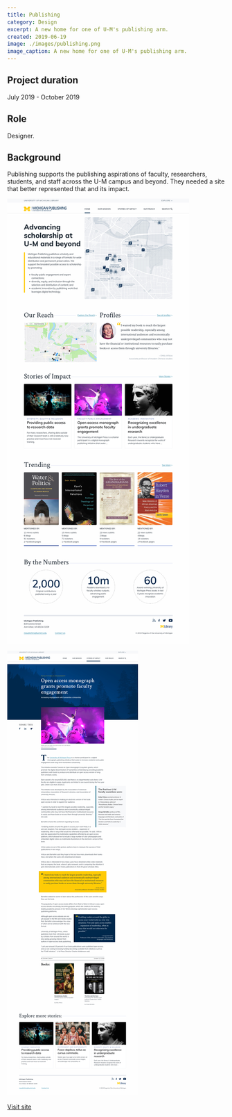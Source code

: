 ```yaml
---
title: Publishing
category: Design
excerpt: A new home for one of U-M's publishing arm.
created: 2019-06-19
image: ./images/publishing.png
image_caption: A new home for one of U-M's publishing arm.
---
```

## Project duration

July 2019 - October 2019

## Role

Designer.

## Background

Publishing supports the publishing aspirations of faculty, researchers, students, and staff across the U-M campus and beyond. They needed a site that better represented that and its impact.

![Home page of UM Publishing](./images/publishing-home.jpg)

![Some components for Publishing](./images/publishing-article.jpg)

[Visit site](https://publishing.umich.edu/)